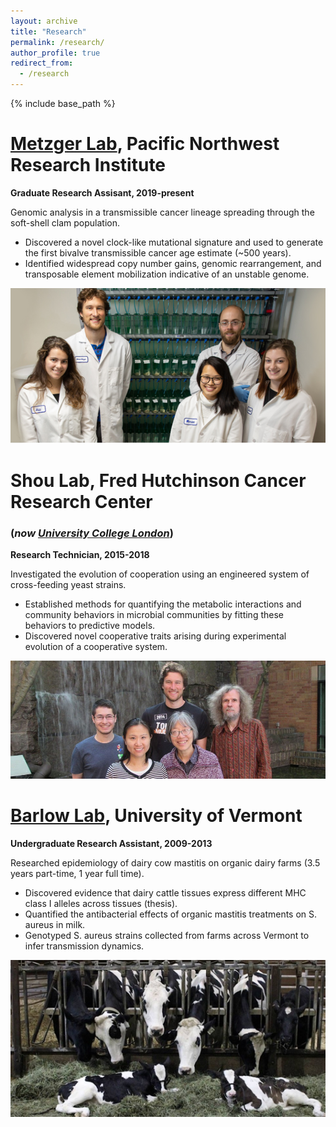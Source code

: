 ```yaml
---
layout: archive
title: "Research"
permalink: /research/
author_profile: true
redirect_from:
  - /research
---
```


{% include base_path %}


[Metzger Lab](https://www.pnri.org/research/labs/metzger-lab/), Pacific Northwest Research Institute
=====

**Graduate Research Assisant, 2019-present**

Genomic analysis in a transmissible cancer lineage spreading through the soft-shell clam population. 
- Discovered a novel clock-like mutational signature and used to generate the first bivalve transmissible cancer age estimate (~500 years). 
- Identified widespread copy number gains, genomic rearrangement, and transposable element mobilization indicative of an unstable genome. 

![Metzger lab](/images/Metzger_lab_tanks.png)


Shou Lab, Fred Hutchinson Cancer Research Center
=====
### (*now [University College London](https://iris.ucl.ac.uk/iris/browse/profile?upi=WSHOU61)*)

**Research Technician, 2015-2018**

Investigated the evolution of cooperation using an engineered system of cross-feeding yeast strains. 
- Established methods for quantifying the metabolic interactions and community behaviors in microbial communities by fitting these behaviors to predictive models. 
- Discovered novel cooperative traits arising during experimental evolution of a cooperative system.

![Shou lab](/images/shou_lab_group.jpg)


[Barlow Lab](https://www.uvm.edu/cals/asci/barlow-lab), University of Vermont
=====
**Undergraduate Research Assistant, 2009-2013**

Researched epidemiology of dairy cow mastitis on organic dairy farms (3.5 years part-time, 1 year full time). 
- Discovered evidence that dairy cattle tissues express different MHC class I alleles across tissues (thesis).
- Quantified the antibacterial effects of organic mastitis treatments on S. aureus in milk. 
- Genotyped S. aureus strains collected from farms across Vermont to infer transmission dynamics.


![Barlow lab](/images/barlow_lab_cows.jpg)


